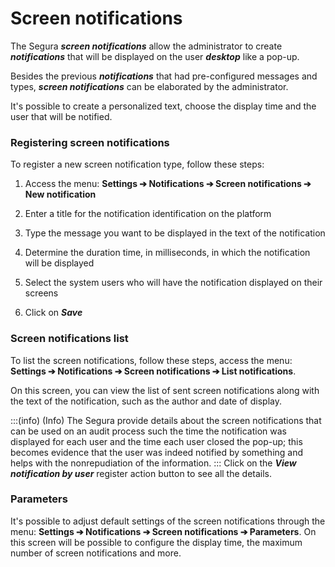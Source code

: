 # Screen notifications

The Segura ***screen notifications*** allow the administrator to create ***notifications*** that will be displayed on the user ***desktop*** like a pop-up.

Besides the previous ***notifications*** that had pre-configured messages and types, ***screen notifications*** can be elaborated by the administrator.

It's possible to create a personalized text, choose the display time and the user that will be notified.

### Registering screen notifications

To register a new screen notification type, follow these steps:

1.  Access the menu: **Settings ➔ Notifications ➔ Screen notifications ➔ New notification**

2.  Enter a title for the notification identification on the platform

3.  Type the message you want to be displayed in the text of the notification

4.  Determine the duration time, in milliseconds, in which the notification will be displayed

5.  Select the system users who will have the notification displayed on their screens

6.  Click on ***Save***

### Screen notifications list

To list the screen notifications, follow these steps, access the menu: **Settings ➔ Notifications ➔ Screen notifications ➔ List notifications**.

On this screen, you can view the list of sent screen notifications along with the text of the notification, such as the author and date of display.


:::(info) (Info)
The Segura provide details about the screen notifications that can be used on an audit process such the time the notification was displayed for each user and the time each user closed the pop-up; this becomes evidence that the user was indeed notified by something and helps with the nonrepudiation of the information.
:::
Click on the ***View notification by user*** register action button to see all the details.

### Parameters

It's possible to adjust default settings of the screen notifications through the menu: **Settings ➔ Notifications ➔ Screen notifications ➔ Parameters**. On this screen will be possible to configure the display time, the maximum number of screen notifications and more.
